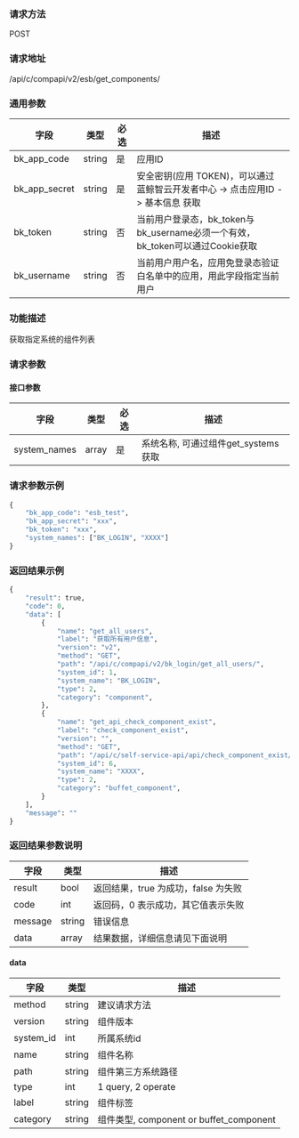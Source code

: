 
### 请求方法

POST


### 请求地址

/api/c/compapi/v2/esb/get_components/


### 通用参数

| 字段 | 类型 | 必选 |  描述 |
|-----------|------------|--------|------------|
| bk_app_code  |  string    | 是 | 应用ID     |
| bk_app_secret|  string    | 是 | 安全密钥(应用 TOKEN)，可以通过 蓝鲸智云开发者中心 -> 点击应用ID -> 基本信息 获取 |
| bk_token     |  string    | 否 | 当前用户登录态，bk_token与bk_username必须一个有效，bk_token可以通过Cookie获取 |
| bk_username  |  string    | 否 | 当前用户用户名，应用免登录态验证白名单中的应用，用此字段指定当前用户 |


### 功能描述

获取指定系统的组件列表

### 请求参数



#### 接口参数

| 字段          |  类型       | 必选   |  描述             |
|---------------|------------|--------|------------------|
|   system_names    |   array    |   是   |  系统名称, 可通过组件get_systems获取|

### 请求参数示例

```python
{
    "bk_app_code": "esb_test",
    "bk_app_secret": "xxx",
    "bk_token": "xxx",
    "system_names": ["BK_LOGIN", "XXXX"]
}
```

### 返回结果示例

```python
{
    "result": true,
    "code": 0,
    "data": [
        {
            "name": "get_all_users",
            "label": "获取所有用户信息",
            "version": "v2",
            "method": "GET",
            "path": "/api/c/compapi/v2/bk_login/get_all_users/",
            "system_id": 1,
            "system_name": "BK_LOGIN",
            "type": 2,
            "category": "component",
        },
        {
            "name": "get_api_check_component_exist",
            "label": "check_component_exist",
            "version": "",
            "method": "GET",
            "path": "/api/c/self-service-api/api/check_component_exist/",
            "system_id": 6,
            "system_name": "XXXX",
            "type": 2,
            "category": "buffet_component",
        }
    ],
    "message": ""
}
```

### 返回结果参数说明

| 字段      | 类型      | 描述      |
|-----------|----------|-----------|
|  result   |    bool    |      返回结果，true 为成功，false 为失败     |
|  code     |    int     |      返回码，0 表示成功，其它值表示失败 |
|  message  |    string  |      错误信息      |
|  data     |    array   |      结果数据，详细信息请见下面说明 |

####  data

| 字段      | 类型      | 描述      |
|-----------|----------|-----------|
|  method      |    string  |    建议请求方法   |
|  version     |    string  |    组件版本   |
|  system_id   |    int     |    所属系统id   |
|  name        |    string  |    组件名称   |
|  path        |    string  |    组件第三方系统路径   |
|  type        |    int     |    1 query, 2 operate   |
|  label       |    string  |    组件标签   |
|  category    |    string  |    组件类型, component or buffet_component   |
